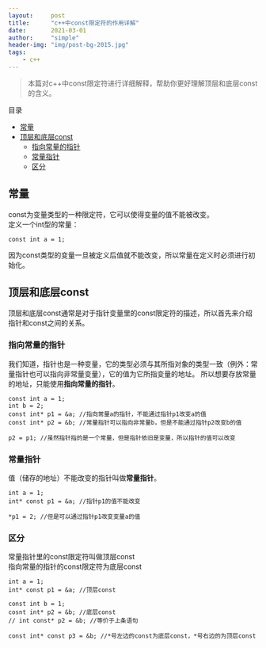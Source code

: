 ```yaml
---
layout:     post
title:      "c++中const限定符的作用详解"
date:       2021-03-01
author:     "simple"
header-img: "img/post-bg-2015.jpg"
tags:
    - c++
---
```


>本篇对c++中const限定符进行详细解释，帮助你更好理解顶层和底层const的含义。

目录
<!-- TOC -->

- [常量](#%E5%B8%B8%E9%87%8F)
- [顶层和底层const](#%E9%A1%B6%E5%B1%82%E5%92%8C%E5%BA%95%E5%B1%82const)
    - [指向常量的指针](#%E6%8C%87%E5%90%91%E5%B8%B8%E9%87%8F%E7%9A%84%E6%8C%87%E9%92%88)
    - [常量指针](#%E5%B8%B8%E9%87%8F%E6%8C%87%E9%92%88)
    - [区分](#%E5%8C%BA%E5%88%86)

<!-- /TOC -->

## 常量
const为变量类型的一种限定符，它可以使得变量的值不能被改变。  
定义一个int型的常量：
```
const int a = 1;
```
因为const类型的变量一旦被定义后值就不能改变，所以常量在定义时必须进行初始化。  

## 顶层和底层const
顶层和底层const通常是对于指针变量里的const限定符的描述，所以首先来介绍指针和const之间的关系。  

### 指向常量的指针
我们知道，指针也是一种变量，它的类型必须与其所指对象的类型一致（例外：常量指针也可以指向非常量变量），它的值为它所指变量的地址。
所以想要存放常量的地址，只能使用**指向常量的指针**。
```
const int a = 1;
int b = 2;
const int* p1 = &a; //指向常量a的指针，不能通过指针p1改变a的值
const int* p2 = &b; //常量指针可以指向非常量b，但是不能通过指针p2改变b的值

p2 = p1; //虽然指针指的是一个常量，但是指针依旧是变量，所以指针的值可以改变
```

### 常量指针
值（储存的地址）不能改变的指针叫做**常量指针**。
```
int a = 1;
int* const p1 = &a; //指针p1的值不能改变

*p1 = 2; //但是可以通过指针p1改变变量a的值
```

### 区分
常量指针里的const限定符叫做顶层const  
指向常量的指针的const限定符为底层const
```
int a = 1;
int* const p1 = &a; //顶层const

const int b = 1;
cosnt int* p2 = &b; //底层const
// int const* p2 = &b; //等价于上条语句

const int* const p3 = &b; //*号左边的const为底层const，*号右边的为顶层const


```

